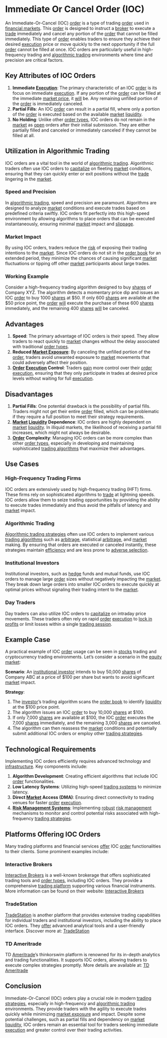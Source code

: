 # Immediate Or Cancel Order (IOC)

An Immediate-Or-Cancel (IOC) [order](../o/order.md) is a type of trading [order](../o/order.md) used in [financial markets](../f/financial_market.md). This [order](../o/order.md) is designed to instruct a [broker](../b/broker.md) to execute a [trade](../t/trade.md) immediately and cancel any portion of the [order](../o/order.md) that cannot be filled immediately. This type of [order](../o/order.md) enables traders to ensure they achieve their desired [execution](../e/execution.md) price or move quickly to the next opportunity if the full [order](../o/order.md) cannot be filled at once. IOC orders are particularly useful in high-frequency trading and [algorithmic trading](../a/accountability.md) environments where time and precision are critical factors.

## Key Attributes of IOC Orders

1. **Immediate [Execution](../e/execution.md)**: The primary characteristic of an IOC [order](../o/order.md) is its focus on immediate [execution](../e/execution.md). If any portion of the [order](../o/order.md) can be filled at the immediate [market price](../m/market_price.md), it [will](../w/will.md) be. Any remaining unfilled portion of the [order](../o/order.md) is immediately canceled. 
2. **Partial Fills**: An IOC [order](../o/order.md) can result in a partial fill, where only a portion of the [order](../o/order.md) is executed based on the available [market](../m/market.md) [liquidity](../l/liquidity.md). 
3. **No Holding**: Unlike other [order types](../o/order_types_in_trading.md), IOC orders do not remain in the [market](../m/market.md) as [open](../o/open.md) orders after their initial submission. They are either partially filled and canceled or immediately canceled if they cannot be filled at all. 

## Utilization in Algorithmic Trading

IOC orders are a vital tool in the world of [algorithmic trading](../a/accountability.md). Algorithmic traders often use IOC orders to [capitalize](../c/capitalize.md) on fleeting [market](../m/market.md) conditions, ensuring that they can quickly enter or exit positions without the [trade](../t/trade.md) lingering in the [market](../m/market.md).

### Speed and Precision

In [algorithmic trading](../a/accountability.md), speed and precision are paramount. Algorithms are designed to analyze [market](../m/market.md) conditions and execute trades based on predefined criteria swiftly. IOC orders fit perfectly into this high-speed environment by allowing algorithms to place orders that can be executed instantaneously, ensuring minimal [market](../m/market.md) impact and [slippage](../s/slippage.md).

### Market Impact

By using IOC orders, traders reduce the [risk](../r/risk.md) of exposing their trading intentions to the [market](../m/market.md). Since IOC orders do not sit in the [order book](../o/order_book.md) for an extended period, they minimize the chances of causing significant [market](../m/market.md) fluctuations or tipping off other [market](../m/market.md) participants about large trades.

### Working Example

Consider a high-frequency trading algorithm designed to buy [shares](../s/shares.md) of Company XYZ. The algorithm detects a momentary price dip and issues an IOC [order](../o/order.md) to buy 1000 [shares](../s/shares.md) at $50. If only 600 [shares](../s/shares.md) are available at the $50 price point, the [order](../o/order.md) [will](../w/will.md) execute the purchase of these 600 [shares](../s/shares.md) immediately, and the remaining 400 [shares](../s/shares.md) [will](../w/will.md) be canceled.

## Advantages

1. **Speed**: The primary advantage of IOC orders is their speed. They allow traders to react quickly to [market](../m/market.md) changes without the delay associated with traditional [order types](../o/order_types_in_trading.md).
2. **Reduced [Market Exposure](../m/market_exposure.md)**: By canceling the unfilled portion of the [order](../o/order.md), traders avoid unwanted exposure to [market](../m/market.md) movements that could adversely affect their position.
3. **[Order](../o/order.md) [Execution](../e/execution.md) Control**: Traders [gain](../g/gain.md) more control over their [order](../o/order.md) [execution](../e/execution.md), ensuring that they only participate in trades at desired price levels without waiting for full [execution](../e/execution.md).

## Disadvantages

1. **Partial Fills**: One potential drawback is the possibility of partial fills. Traders might not get their entire [order](../o/order.md) filled, which can be problematic if they require a full position to meet their strategy requirements.
2. **[Market](../m/market.md) [Liquidity](../l/liquidity.md) Dependence**: IOC orders are highly dependent on [market](../m/market.md) [liquidity](../l/liquidity.md). In illiquid markets, the likelihood of receiving a partial fill increases, which might not always be desirable.
3. **[Order](../o/order.md) Complexity**: Managing IOC orders can be more complex than other [order types](../o/order_types_in_trading.md), especially in developing and maintaining sophisticated [trading algorithms](../t/trading_algorithms.md) that maximize their advantages.

## Use Cases

### High-Frequency Trading Firms

IOC orders are extensively used by high-frequency trading (HFT) firms. These firms rely on sophisticated algorithms to [trade](../t/trade.md) at lightning speeds. IOC orders allow them to seize trading opportunities by providing the ability to execute trades immediately and thus avoid the pitfalls of latency and [market](../m/market.md) impact.

### Algorithmic Trading

[Algorithmic trading strategies](../a/algorithmic_trading_strategies.md) often use IOC orders to implement various [trading algorithms](../t/trading_algorithms.md) such as [arbitrage](../a/arbitrage.md), statistical [arbitrage](../a/arbitrage.md), and [market](../m/market.md) making. By ensuring that orders are executed or canceled instantly, these strategies maintain [efficiency](../e/efficiency.md) and are less prone to [adverse selection](../a/adverse_selection.md).

### Institutional Investors

Institutional investors, such as [hedge](../h/hedge.md) funds and mutual funds, use IOC orders to manage large [order](../o/order.md) sizes without negatively impacting the [market](../m/market.md). They break down large orders into smaller IOC orders to execute quickly at optimal prices without signaling their trading intent to the [market](../m/market.md).

### Day Traders

Day traders can also utilize IOC orders to [capitalize](../c/capitalize.md) on intraday price movements. These traders often rely on rapid [order](../o/order.md) [execution](../e/execution.md) to [lock in profits](../l/lock_in_profits.md) or limit losses within a single [trading session](../t/trading_session.md).

## Example Case

A practical example of IOC [order](../o/order.md) usage can be seen in [stocks](../s/stock.md) trading and cryptocurrency trading environments. Let’s consider a scenario in the [equity market](../e/equity_market.md):

**Scenario**: An [institutional investor](../i/institutional_investor.md) intends to buy 50,000 [shares](../s/shares.md) of Company ABC at a price of $100 per share but wants to avoid significant [market](../m/market.md) impact.

**Strategy**:
1. The [investor](../i/investor.md)’s trading algorithm scans the [order book](../o/order_book.md) to identify [liquidity](../l/liquidity.md) at the $100 price point.
2. The algorithm issues an IOC [order](../o/order.md) to buy 10,000 [shares](../s/shares.md) at $100.
3. If only 7,000 [shares](../s/shares.md) are available at $100, the IOC [order](../o/order.md) executes the 7,000 [shares](../s/shares.md) immediately, and the remaining 3,000 [shares](../s/shares.md) are canceled.
4. The algorithm can then reassess the [market](../m/market.md) conditions and potentially submit additional IOC orders or employ other [trading strategies](../t/trading_strategies.md).

## Technological Requirements

Implementing IOC orders efficiently requires advanced technology and [infrastructure](../i/infrastructure.md). Key components include:

1. **Algorithm Development**: Creating efficient algorithms that include IOC [order](../o/order.md) functionalities.
2. **Low Latency Systems**: Utilizing high-speed [trading systems](../t/trading_systems.md) to minimize latency.
3. **Direct [Market](../m/market.md) Access (DMA)**: Ensuring direct connectivity to trading venues for faster [order](../o/order.md) [execution](../e/execution.md).
4. **[Risk Management Systems](../r/risk_management_systems.md)**: Implementing [robust](../r/robust.md) [risk management](../r/risk_management.md) mechanisms to monitor and control potential risks associated with high-frequency [trading strategies](../t/trading_strategies.md).

## Platforms Offering IOC Orders

Many trading platforms and financial services [offer](../o/offer.md) IOC [order](../o/order.md) functionalities to their clients. Some prominent examples include:

### Interactive Brokers

[Interactive Brokers](../i/interactive_brokers.md) is a well-known brokerage that offers sophisticated trading tools and [order types](../o/order_types_in_trading.md), including IOC orders. They provide a comprehensive [trading platform](../t/trading_platform.md) supporting various financial instruments. More information can be found on their website: [Interactive Brokers](https://www.interactivebrokers.com)

### TradeStation

[TradeStation](../t/tradestation.md) is another platform that provides extensive trading capabilities for individual traders and institutional investors, including the ability to place IOC orders. They [offer](../o/offer.md) advanced analytical tools and a user-friendly interface. Discover more at: [TradeStation](https://www.tradestation.com)

### TD Ameritrade

TD [Ameritrade](../a/ameritrade.md)’s thinkorswim platform is renowned for its in-depth analytics and trading functionalities. It supports IOC orders, allowing traders to execute complex strategies promptly. More details are available at: [TD Ameritrade](https://www.tdameritrade.com)

## Conclusion

Immediate-Or-Cancel (IOC) orders play a crucial role in modern [trading strategies](../t/trading_strategies.md), especially in high-frequency and [algorithmic trading](../a/accountability.md) environments. They provide traders with the agility to execute trades quickly while minimizing [market exposure](../m/market_exposure.md) and impact. Despite some potential challenges, such as partial fills and dependency on [market](../m/market.md) [liquidity](../l/liquidity.md), IOC orders remain an essential tool for traders seeking immediate [execution](../e/execution.md) and greater control over their trading activities.